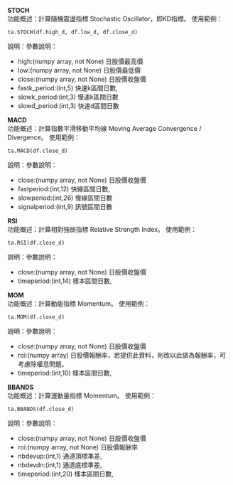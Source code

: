 **STOCH**  
功能概述：計算隨機震盪指標 Stochastic Oscillator，即KD指標。
使用範例：
```
ta.STOCH(df.high_d, df.low_d, df.close_d)
```
說明：參數說明：<ul>
<li>high:(numpy array, not None) 日股價最高價</li>
<li>low:(numpy array, not None) 日股價最低價</li>
<li>close:(numpy array, not None) 日股價收盤價</li>
<li>fastk_period:(int,5) 快速k區間日數, </li>
<li>slowk_period:(int,3) 慢速k區間日數</li>
<li>slowd_period:(int,3) 快速d區間日數</li>
</ul>  



**MACD**  
功能概述：計算指數平滑移動平均線 Moving Average Convergence / Divergence。
使用範例：
```
ta.MACD(df.close_d)
```
說明：參數說明：<ul>
<li>close:(numpy array, not None) 日股價收盤價</li>
<li>fastperiod:(int,12) 快線區間日數, </li>
<li>slowperiod:(int,26) 慢線區間日數</li>
<li>signalperiod:(int,9) 訊號區間日數</li>
</ul>  


**RSI**  
功能概述：計算相對強弱指標 Relative Strength Index。
使用範例：
```
ta.RSI(df.close_d)
```
說明：參數說明：<ul>
<li>close:(numpy array, not None) 日股價收盤價</li>
<li>timeperiod:(int,14) 樣本區間日數, </li>
</ul>  


**MOM**  
功能概述：計算動能指標 Momentum。
使用範例：
```
ta.MOM(df.close_d)
```
說明：參數說明：<ul>
<li>close:(numpy array, not None) 日股價收盤價</li>
<li>roi:(numpy array) 日股價報酬率，若提供此資料，則改以此做為報酬率，可考慮除權息問題。</li>
<li>timeperiod:(int,10) 樣本區間日數, </li>
</ul>  

**BBANDS**  
功能概述：計算運動量指標 Momentum。
使用範例：
```
ta.BBANDS(df.close_d)
```
說明：參數說明：<ul>
<li>close:(numpy array, not None) 日股價收盤價</li>
<li>roi:(numpy array, not None) 日股價報酬率</li>
<li>nbdevup:(int,1) 通道頂標準差, </li>
<li>nbdevdn:(int,1) 通道底標準差, </li>
<li>timeperiod:(int,20) 樣本區間日數, </li>
</ul>  